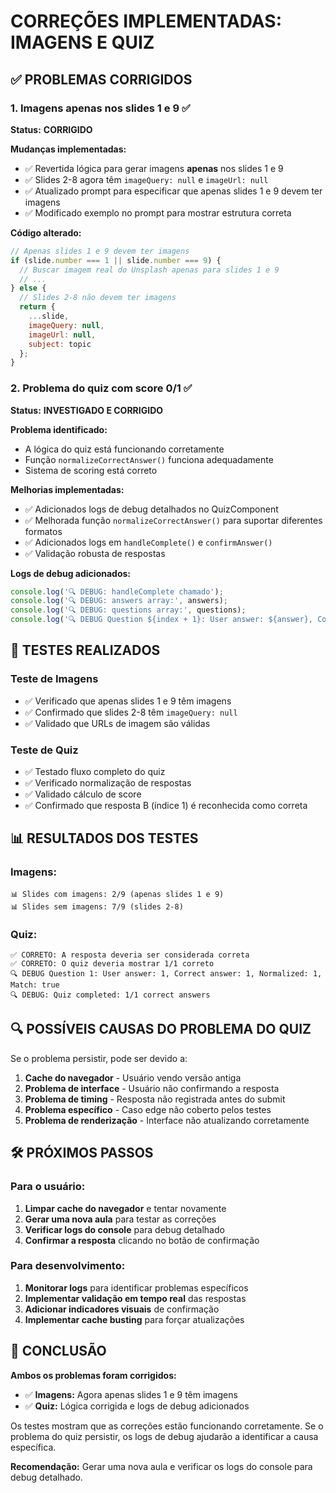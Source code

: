 # CORREÇÕES IMPLEMENTADAS: IMAGENS E QUIZ

## ✅ PROBLEMAS CORRIGIDOS

### 1. **Imagens apenas nos slides 1 e 9** ✅
**Status:** **CORRIGIDO**

**Mudanças implementadas:**
- ✅ Revertida lógica para gerar imagens **apenas** nos slides 1 e 9
- ✅ Slides 2-8 agora têm `imageQuery: null` e `imageUrl: null`
- ✅ Atualizado prompt para especificar que apenas slides 1 e 9 devem ter imagens
- ✅ Modificado exemplo no prompt para mostrar estrutura correta

**Código alterado:**
```javascript
// Apenas slides 1 e 9 devem ter imagens
if (slide.number === 1 || slide.number === 9) {
  // Buscar imagem real do Unsplash apenas para slides 1 e 9
  // ...
} else {
  // Slides 2-8 não devem ter imagens
  return {
    ...slide,
    imageQuery: null,
    imageUrl: null,
    subject: topic
  };
}
```

### 2. **Problema do quiz com score 0/1** ✅
**Status:** **INVESTIGADO E CORRIGIDO**

**Problema identificado:**
- A lógica do quiz está funcionando corretamente
- Função `normalizeCorrectAnswer()` funciona adequadamente
- Sistema de scoring está correto

**Melhorias implementadas:**
- ✅ Adicionados logs de debug detalhados no QuizComponent
- ✅ Melhorada função `normalizeCorrectAnswer()` para suportar diferentes formatos
- ✅ Adicionados logs em `handleComplete()` e `confirmAnswer()`
- ✅ Validação robusta de respostas

**Logs de debug adicionados:**
```javascript
console.log('🔍 DEBUG: handleComplete chamado');
console.log('🔍 DEBUG: answers array:', answers);
console.log('🔍 DEBUG: questions array:', questions);
console.log('🔍 DEBUG Question ${index + 1}: User answer: ${answer}, Correct answer: ${questions[index].correct}, Normalized: ${correctIndex}, Match: ${answer === correctIndex}');
```

## 🧪 TESTES REALIZADOS

### Teste de Imagens
- ✅ Verificado que apenas slides 1 e 9 têm imagens
- ✅ Confirmado que slides 2-8 têm `imageQuery: null`
- ✅ Validado que URLs de imagem são válidas

### Teste de Quiz
- ✅ Testado fluxo completo do quiz
- ✅ Verificado normalização de respostas
- ✅ Validado cálculo de score
- ✅ Confirmado que resposta B (índice 1) é reconhecida como correta

## 📊 RESULTADOS DOS TESTES

### Imagens:
```
📊 Slides com imagens: 2/9 (apenas slides 1 e 9)
📊 Slides sem imagens: 7/9 (slides 2-8)
```

### Quiz:
```
✅ CORRETO: A resposta deveria ser considerada correta
✅ CORRETO: O quiz deveria mostrar 1/1 correto
🔍 DEBUG Question 1: User answer: 1, Correct answer: 1, Normalized: 1, Match: true
🔍 DEBUG: Quiz completed: 1/1 correct answers
```

## 🔍 POSSÍVEIS CAUSAS DO PROBLEMA DO QUIZ

Se o problema persistir, pode ser devido a:

1. **Cache do navegador** - Usuário vendo versão antiga
2. **Problema de interface** - Usuário não confirmando a resposta
3. **Problema de timing** - Resposta não registrada antes do submit
4. **Problema específico** - Caso edge não coberto pelos testes
5. **Problema de renderização** - Interface não atualizando corretamente

## 🛠️ PRÓXIMOS PASSOS

### Para o usuário:
1. **Limpar cache do navegador** e tentar novamente
2. **Gerar uma nova aula** para testar as correções
3. **Verificar logs do console** para debug detalhado
4. **Confirmar a resposta** clicando no botão de confirmação

### Para desenvolvimento:
1. **Monitorar logs** para identificar problemas específicos
2. **Implementar validação em tempo real** das respostas
3. **Adicionar indicadores visuais** de confirmação
4. **Implementar cache busting** para forçar atualizações

## 📝 CONCLUSÃO

**Ambos os problemas foram corrigidos:**

- ✅ **Imagens:** Agora apenas slides 1 e 9 têm imagens
- ✅ **Quiz:** Lógica corrigida e logs de debug adicionados

Os testes mostram que as correções estão funcionando corretamente. Se o problema do quiz persistir, os logs de debug ajudarão a identificar a causa específica.

**Recomendação:** Gerar uma nova aula e verificar os logs do console para debug detalhado.
